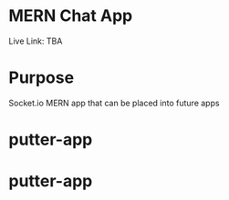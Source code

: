 # MERN Chat App

Live Link: TBA

# Purpose

Socket.io MERN app that can be placed into future apps
# putter-app
# putter-app
